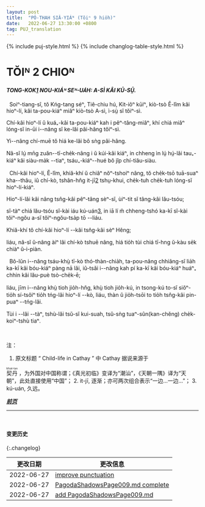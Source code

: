 ```yaml
---
layout: post
title:  "PÓ-THAH SIÂ-YIÁᴺ (Tŏiⁿ 9 hio̍h)"
date:   2022-06-27 13:30:00 +0800
tag: PUJ_translation
---
```


{% include puj-style.html %}
{% include changlog-table-style.html %}

<!-- CHAPTER II. -->
# TŎIᴺ 2 CHIOᴺ

<!-- CHILD-LIFE IN CATHAY: THE STORY OF NUMBER FOUR. -->
<h4><i>TONG-KOK<a href="#note_1" class="note">1</a> NOU-KIÁᴺ SEᴺ-UA̍H: A-SÌ KÂI KŪ-SṲ̄.</i></h4>


<!-- ONCE upon a time, in the province of Kwang Tung, the department of Tie-Chiu, the district Kit-ie, and the village E Lim, lived a boy named A Si, which means Number Four. -->
&nbsp;&nbsp;Soiⁿ-tiang-sî, tŏ Kńg-tang séⁿ, Tiê-chiu hú, Kit-iôⁿ kūiⁿ, kiò-tsò Ĕ-lîm kâi hioⁿ-lí, kâi ta-pou-kiáⁿ miâⁿ kiò-tsò A-sì, ì-sṳ̀ sĭ tŏiⁿ-sì.
<!-- There were several boys of the same name in the village, and they were so called because they were fourth sons. -->
Chí-kâi hioⁿ-lí ŭ kuá₊-kâi ta-pou-kiáⁿ kah i pêⁿ-tâng-miâⁿ, khí chiá miâⁿ lóng-sĭ in-ūi i&#x002D;&#x002D;nâng sĭ ke-lăi pâi-hâng tŏiⁿ-sì.
<!-- The girls interspersed among them in the families counted for nothing. -->
Yi&#x002D;&#x002D;nâng chí-muē tŏ hiá ke-lăi bô sǹg pâi-hâng. 
<!-- If you asked any of the people how many children they had, they only mentioned in reply the number of their sons, and said nothing about their daughters. -->
Nâ-sĭ lṳ́ mn̄g zuăn&#x002D;&#x002D;tī-che̍k-nâng i ŭ kúi-kâi kiáⁿ, in chheng ìn lṳ́ hṳ́-lăi tau₊-kiáⁿ kâi siàu-ma̍k &#x002D;&#x002D;tiaⁿ, tsáu₊-kiáⁿ&#x002D;&#x002D;hué bô jîp chí-tiâu-siàu.

<!-- This village, E Lim, had about two thousand inhabitants, and lay near the foot of a range of mountains, from which the level rice-fields stretched away, dotted thickly with villages. -->
&nbsp;&nbsp;Chí-kâi hioⁿ-lí, Ĕ-lîm, khiă-khí ŭ chiâⁿ nŏⁿ-tshoiⁿ nâng, tŏ che̍k-tsō tuā-suaⁿ kha&#x002D;&#x002D;thâu, iû chí-kò, tshân-hn̂g it-jī<a href="#note_2" class="note">2</a> tshṳ-khui, che̍k-tuh che̍k-tuh lóng-sĭ hioⁿ-lí-kiáⁿ.
<!-- All the people in it were of the same surname, and probably descended from one ancestor; -->
Hioⁿ-lí-lăi kâi nâng tsn̂g-kâi pêⁿ-tâng sèⁿ-sĭ, ùiⁿ-tit sĭ tâng-kâi lău-tsóu;
<!-- though that ancestor lived so long ago that the people did not know whether they themselves were fifth or fiftieth cousins to each other. -->
sĭ-tàⁿ chiá lău-tsóu sĭ-kài iáu kú-uán<a href="#note_3" class="note">3</a>, in iā lí m̆ chheng-tshó ka-kī sĭ-kài tŏiⁿ-ngŏu a-sĭ tŏiⁿ-ngŏu-tsa̍p tō &#x002D;&#x002D;liáu.
<!-- All the people in this village were named Heng; -->
Khiă-khí tŏ chí-kâi hioⁿ-lí &#x002D;&#x002D;kâi tsn̂g-kâi sèⁿ Hêng;
<!-- and one would need to be very familiar with the place in order to find any one he went to search for in it. -->
liáu, nâ-sĭ ŭ-nâng àiⁿ lâi chí-kò tshuē nâng, hiá tio̍h tùi chiá tī-hng ŭ-kàu se̍k chiàⁿ ŭ-i-piàn.

<!-- No matter where any inhabitant went to earn money, he always left his wife and children at home, with the ancestors who were dearer to him than his wife and children; -->
&nbsp;&nbsp;Bô-lŭn i&#x002D;&#x002D;nâng tsáu-khṳ̀ tī-kò thó-thàn-chia̍h, ta-pou-nâng chhiâng-sî lia̍h ka-kī kâi bóu-kiáⁿ pàng nā lăi, iû-tsăi i&#x002D;&#x002D;nâng kah pí ka-kī kâi bóu-kiáⁿ huáⁿ₊ chhin kâi lău-puè tsò-che̍k-ē;
<!-- and however far he might travel or however long he might be gone, he never lost the intention of coming back to this village before he died, and bringing
with him all the money he might have. -->
liáu, jīm i&#x002D;&#x002D;nâng khṳ̀ tioh jio̍h-hn̆g, khṳ̀ tioh jio̍h-kú, in tsong-kú to-sĭ siŏⁿ-tio̍h sí-tsôiⁿ tio̍h tńg-lâi hioⁿ-lí --kò, liáu, thàn ŭ jio̍h-tsōi to tio̍h tsn̂g-kâi pin-puaⁿ &#x002D;&#x002D;tńg-lâi.
<!-- To him, home was home though ever so homely. -->
Tùi i &#x002D;&#x002D;lâi &#x002D;&#x002D;tàⁿ, tshù-lăi tsŭ-sĭ kui-suah, tsŭ-sǹg tuaⁿ-sûn(kan-chĕng) che̍k-koiⁿ-tshù tiaⁿ.

<br>

注：
1. <span id="note_1">原文标题 “ Child-life in Cathay ” 中 Cathay 据说来源于
<ruby style="ruby-position:over">
<rb class="markup_main">契丹</rb>
<rp>(</rp><rt class="markup_over">khiat-tan</rt><rp>)</rp>
</ruby>，为外国对中国称谓；《真光初临》变译为“潮汕”，《天朝一隅》译为“天朝”，此处直接使用“中国”；</span>
2. <span id="note_2">it-jī, 逐渐；亦可两次组合表示“一边...一边...”；</span>
3. <span id="note_2">kú-uán, 久远。</span>
<br>

***[前页](PagodaShadowsPage006-008.html)***
<!-- ***[后页](PagodaShadowsPage010.html)*** -->


---
<br>

#### 变更历史

{:.changelog}

| 更改日期 | 更改信息 |
| --- | --- |
| 2022-06-27 | <a href="https://github.com/DonAnthonyLee/DonAnthonyLee.github.io/commit/5cd7d586cdc76a818820b7723ec3bdcb6840e658" target="_blank">improve punctuation</a> |
| 2022-06-27 | <a href="https://github.com/DonAnthonyLee/DonAnthonyLee.github.io/commit/cffb008ee66fed9102c23a0ecb277e46598d15ee" target="_blank">PagodaShadowsPage009.md complete</a> |
| 2022-06-27 | <a href="https://github.com/DonAnthonyLee/DonAnthonyLee.github.io/commit/e8e932fbddbaf6f5ce36687955bbf17ab61ff675" target="_blank">add PagodaShadowsPage009.md</a> |

